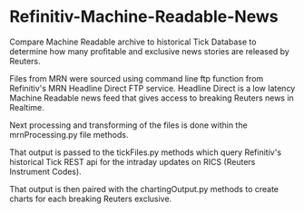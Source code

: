 # Refinitiv-Machine-Readable-News
Compare Machine Readable archive to historical Tick Database to determine how many profitable and exclusive news stories are released by Reuters.

Files from MRN were sourced using command line ftp function from Refinitiv's MRN Headline Direct FTP service. Headline Direct is a low latency Machine Readable news feed that gives access to breaking Reuters news in Realtime.

Next processing and transforming of the files is done within the mrnProcessing.py file methods.

That output is passed to the tickFiles.py methods which query Refinitiv's historical Tick REST api for the intraday updates on RICS (Reuters Instrument Codes).

That output is then paired with the chartingOutput.py methods to create charts for each breaking Reuters exclusive.
